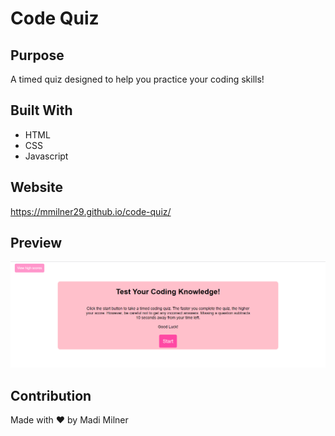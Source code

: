 # Code Quiz

## Purpose
A timed quiz designed to help you practice your coding skills!

## Built With
* HTML
* CSS
* Javascript

## Website

https://mmilner29.github.io/code-quiz/

## Preview

![Website Preview](/assets/images/preview.png)

## Contribution
Made with ❤️ by Madi Milner
